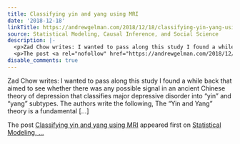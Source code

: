 ```yaml
---
title: Classifying yin and yang using MRI
date: '2018-12-18'
linkTitle: https://andrewgelman.com/2018/12/18/classifying-yin-yang-using-mri/
source: Statistical Modeling, Causal Inference, and Social Science
description: |-
  <p>Zad Chow writes: I wanted to pass along this study I found a while back that aimed to see whether there was any possible signal in an ancient Chinese theory of depression that classifies major depressive disorder into &#8220;yin&#8221; and &#8220;yang&#8221; subtypes. The authors write the following, The “Yin and Yang” theory is a fundamental [&#8230;]</p>
  <p>The post <a rel="nofollow" href="https://andrewgelman.com/2018/12/18/classifying-yin-yang-using-mri/">Classifying yin and yang using MRI</a> appeared first on <a rel="nofollow" href="https://andrewgelman.com">Statistical Modeling, ...
disable_comments: true
---
```

<p>Zad Chow writes: I wanted to pass along this study I found a while back that aimed to see whether there was any possible signal in an ancient Chinese theory of depression that classifies major depressive disorder into &#8220;yin&#8221; and &#8220;yang&#8221; subtypes. The authors write the following, The “Yin and Yang” theory is a fundamental [&#8230;]</p>
<p>The post <a rel="nofollow" href="https://andrewgelman.com/2018/12/18/classifying-yin-yang-using-mri/">Classifying yin and yang using MRI</a> appeared first on <a rel="nofollow" href="https://andrewgelman.com">Statistical Modeling, ...